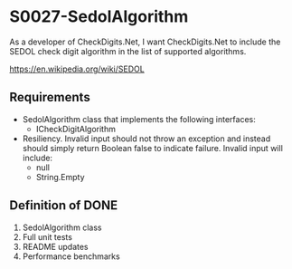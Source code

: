 # S0027-SedolAlgorithm

As a developer of CheckDigits.Net, I want CheckDigits.Net to include the SEDOL check digit algorithm in the list of supported algorithms.

https://en.wikipedia.org/wiki/SEDOL

## Requirements

* SedolAlgorithm class that implements the following interfaces:
	- ICheckDigitAlgorithm
* Resiliency. Invalid input should not throw an exception and instead should simply return Boolean false to indicate failure. Invalid input will include:
	- null
	- String.Empty

## Definition of DONE

1. SedolAlgorithm class
1. Full unit tests
1. README updates
1. Performance benchmarks